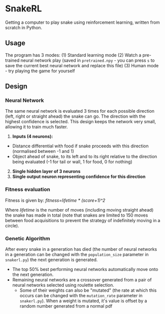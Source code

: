 # SnakeRL
Getting a computer to play snake using reinforcement learning, written from scratch in Python.

## Usage
The program has 3 modes:
(1) Standard learning mode
(2) Watch a pre-trained neural network play (saved in `pretrained.npy` - you can press `s` to save the current best neural network and replace this file)
(3) Human mode - try playing the game for yourself

## Design
### Neural Network
The same neural network is evaluated 3 times for each possible direction (left, right or straight ahead) the snake can go. The direction with the highest confidence is selected. This design keeps the network very small, allowing it to train much faster.

1. **Inputs (4 neurons):** 
 - Distance differential with food if snake proceeds with this direction (normalised between -1 and 1)
 - Object ahead of snake, to its left and to its right relative to the direction being evaluated (-1 for tail or wall, 1 for food, 0 for nothing)

2. **Single hidden layer of 3 neurons**
3. **Single output neuron representing confidence for this direction**

### Fitness evaluation
Fitness is given by: *fitness=lifetime * (score+1)^2*

Where *lifetime* is the number of moves (including moving straight ahead) the snake has made in total (note that snakes are limited to 150 moves between food acquisitions to prevent the strategy of indefinitely moving in a circle).

### Genetic Algorithm
After every snake in a generation has died (the number of neural networks in a generation can be changed with the `population_size` parameter in `snakerl.py`) the next generation is generated.
 - The top 50% best performing neural networks automatically move onto the next generation. 
 - Remaining neural networks are a crossover generated from a pair of neural networks selected using roulette selection. 
   - Some of their weights can also be "mutated" (the rate at which this occurs can be changed with the `mutation_rate` parameter in `snakerl.py`). When a weight is mutated, it's value is offset by a random number generated from a normal pdf